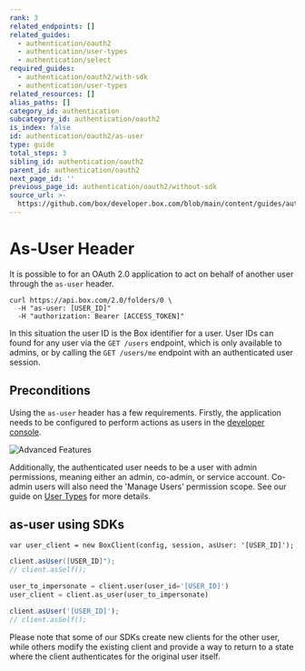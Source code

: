 ```yaml
---
rank: 3
related_endpoints: []
related_guides:
  - authentication/oauth2
  - authentication/user-types
  - authentication/select
required_guides:
  - authentication/oauth2/with-sdk
  - authentication/user-types
related_resources: []
alias_paths: []
category_id: authentication
subcategory_id: authentication/oauth2
is_index: false
id: authentication/oauth2/as-user
type: guide
total_steps: 3
sibling_id: authentication/oauth2
parent_id: authentication/oauth2
next_page_id: ''
previous_page_id: authentication/oauth2/without-sdk
source_url: >-
  https://github.com/box/developer.box.com/blob/main/content/guides/authentication/oauth2/as-user.md
---
```

# As-User Header

It is possible to for an OAuth 2.0 application to act on behalf of another user
through the `as-user` header.

```curl
curl https://api.box.com/2.0/folders/0 \
  -H "as-user: [USER_ID]"
  -H "authorization: Bearer [ACCESS_TOKEN]"
```

<Message>

In this situation the user ID is the Box identifier for a user. User IDs can
found for any user via the `GET /users` endpoint, which is only available to
admins, or by calling the `GET /users/me` endpoint with an authenticated user session.

</Message>

## Preconditions

Using the `as-user` header has a few requirements. Firstly, the application
needs to be configured to perform actions as users in the [developer
console][devconsole].

<ImageFrame border center>

![Advanced Features](./enable-perform-actions-as-users.png)

</ImageFrame>

Additionally, the authenticated user needs to be a user with admin permissions,
meaning either an admin, co-admin, or service account. Co-admin users will also
need the 'Manage Users' permission scope. See our guide on [User
Types](g://authentication/user-types) for more details.

## as-user using SDKs

<Tabs>

<Tab title='.NET'>

```dotnet
var user_client = new BoxClient(config, session, asUser: '[USER_ID]');
```

</Tab>

<Tab title='Java'>

<!-- markdownlint-disable line-length -->

```java
client.asUser([USER_ID]");
// client.asSelf();
```

<!-- markdownlint-enable line-length -->

</Tab>

<Tab title='Python'>

```python
user_to_impersonate = client.user(user_id='[USER_ID]')
user_client = client.as_user(user_to_impersonate)
```

</Tab>

<Tab title='Node'>

```js
client.asUser('[USER_ID]');
// client.asSelf();
```

</Tab>

</Tabs>

<Message warning>

Please note that some of our SDKs create new clients for the other user, while
others modify the existing client and provide a way to return to a state where
the client authenticates for the original user itself.

</Message>

[devconsole]: https://app.box.com/developers/console